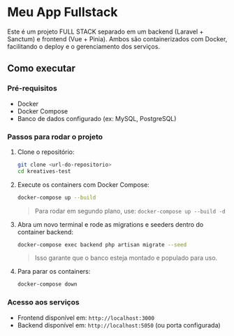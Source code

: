 # Meu App Fullstack

Este é um projeto FULL STACK separado em um backend (Laravel + Sanctum) e frontend (Vue + Pinia). Ambos são containerizados com Docker, facilitando o deploy e o gerenciamento dos serviços.

## Como executar

### Pré-requisitos

- Docker
- Docker Compose
- Banco de dados configurado (ex: MySQL, PostgreSQL)

### Passos para rodar o projeto

1. Clone o repositório:
   ```sh
   git clone <url-do-repositorio>
   cd kreatives-test
   ```

2. Execute os containers com Docker Compose:
   ```sh
   docker-compose up --build
   ```
   > Para rodar em segundo plano, use: `docker-compose up --build -d`

3. Abra um novo terminal e rode as migrations e seeders dentro do container backend:
   ```sh
   docker-compose exec backend php artisan migrate --seed
   ```
   > Isso garante que o banco esteja montado e populado para uso.

4. Para parar os containers:
   ```sh
   docker-compose down
   ```

### Acesso aos serviços

- Frontend disponível em: `http://localhost:3000`
- Backend disponível em: `http://localhost:5050` (ou porta configurada)